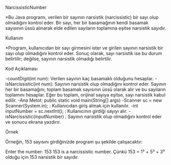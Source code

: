NarcissisticNumber

*Bu Java programı, verilen bir sayının narsistik (narcissistic) bir sayı olup olmadığını kontrol eder. Bir sayı, her bir basamağının kendi basamak sayısının üssü alınarak elde edilen sayıların toplamına eşitse narsistik sayıdır.

Kullanım

*Program, kullanıcıdan bir sayı girmesini ister ve girilen sayının narsistik bir sayı olup olmadığını kontrol eder. Sonuç olarak, sayı narsistik ise bu durum belirtilir; değilse, sayının narsistik olmadığı belirtilir.

Kod Açıklaması


-countDigit(int num): Verilen sayının kaç basamaklı olduğunu hesaplar.
-isNarcissistic(int num): Sayının narsistik olup olmadığını kontrol eder. Sayının her bir basamağını, toplam basamak sayısının üssü olarak alır ve bu sayıların toplamını hesaplar. Eğer bu toplam, orijinal sayıya eşitse, sayı narsistik kabul edilir.
-Ana Metot: public static void main(String[] args)
-Scanner sc = new Scanner(System.in); : Kullanıcıdan giriş almak için kullanılır.
-int inputNumber = sc.nextInt(); : Kullanıcının girdiği sayıyı alır.
-isNarcissistic(inputNumber) : Sayının narsistik olup olmadığını kontrol eder ve sonucu ekrana yazdırır.

Örnek

Örneğin, 153 sayısını girdiğinizde program şu şekilde çalışacaktır:

Enter the number: 153
153 is a narcissistic number.
Çünkü 153 = 1³ + 5³ + 3³ olduğu için 153 narsistik bir sayıdır.

